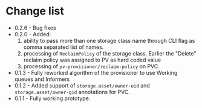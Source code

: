 # Change list
* 0.2.6 - Bug fixes
* 0.2.0 - Added:
  1. ability to pass more than one storage class name through CLI flag as comma separated list of names.
  2. processing of `ReclaimPolicy` of the storage class. Earlier the "Delete" reclaim policy was assigned to PV as hard coded value
  2. processing of `pv-provisioner/reclaim-policy` on PVC.
* 0.1.3 - Fully reworked algorithm of the provisioner to use Working queues and Informers
* 0.1.2 - Added support of `storage.asset/owner-uid` and `storage.asset/owner-gid` annotations for PVC.
* 0.1.1 - Fully working prototype.
